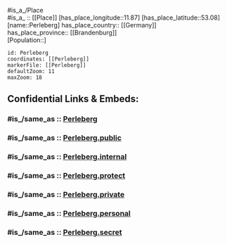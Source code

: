 ﻿---
confidential: public
isDeleted: false
location:
- 53.08
- 11.87
mapmarker: city
mapzoom:
- 7
- 12
SpocWebEntityId: 33307
tags:
- geo/City
type: City
---

#is_a_/Place  
#is_a_ :: [[Place]] 
[has_place_longitude::11.87] 
[has_place_latitude::53.08] 
[name::Perleberg] 
has_place_country:: [[Germany]]  
has_place_province:: [[Brandenburg]]  
[Population::] 



```leaflet
id: Perleberg
coordinates: [[Perleberg]] 
markerFile: [[Perleberg]] 
defaultZoom: 11 
maxZoom: 18
```


## Confidential Links & Embeds: 

### #is_/same_as :: [Perleberg](/_Standards/Earth/Continent/Europe/Europe~Central/Germany/Germany~East/Brandenburg/counties~Brandenburg/Prignitz/cities~Prignitz/Perleberg.md) 

### #is_/same_as :: [Perleberg.public](/_public/Earth/Continent/Europe/Europe~Central/Germany/Germany~East/Brandenburg/counties~Brandenburg/Prignitz/cities~Prignitz/Perleberg.public.md) 

### #is_/same_as :: [Perleberg.internal](/_internal/Earth/Continent/Europe/Europe~Central/Germany/Germany~East/Brandenburg/counties~Brandenburg/Prignitz/cities~Prignitz/Perleberg.internal.md) 

### #is_/same_as :: [Perleberg.protect](/_protect/Earth/Continent/Europe/Europe~Central/Germany/Germany~East/Brandenburg/counties~Brandenburg/Prignitz/cities~Prignitz/Perleberg.protect.md) 

### #is_/same_as :: [Perleberg.private](/_private/Earth/Continent/Europe/Europe~Central/Germany/Germany~East/Brandenburg/counties~Brandenburg/Prignitz/cities~Prignitz/Perleberg.private.md) 

### #is_/same_as :: [Perleberg.personal](/_personal/Earth/Continent/Europe/Europe~Central/Germany/Germany~East/Brandenburg/counties~Brandenburg/Prignitz/cities~Prignitz/Perleberg.personal.md) 

### #is_/same_as :: [Perleberg.secret](/_secret/Earth/Continent/Europe/Europe~Central/Germany/Germany~East/Brandenburg/counties~Brandenburg/Prignitz/cities~Prignitz/Perleberg.secret.md)

